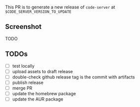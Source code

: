 <!-- Note: this variable $CODE_SERVER_VERSION_TO_UPDATE will be set when you run the release-prep.sh script with `yarn release:prep` -->
This PR is to generate a new release of `code-server` at `$CODE_SERVER_VERSION_TO_UPDATE`

## Screenshot

TODO

## TODOs

- [ ] test locally
- [ ] upload assets to draft release
- [ ] double-check github release tag is the commit with artifacts
- [ ] publish release
- [ ] merge PR
- [ ] update the homebrew package
- [ ] update the AUR package
